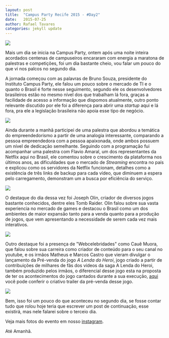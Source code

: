 ```yaml
---
layout: post
title:  "Campus Party Recife 2015 - #Day2"
date:   2015-07-25 
author: Rafael Tavares
categories: jekyll update
---
```

![](https://raw.githubusercontent.com/recursivejr/recursivejr.github.io/master/images/posts/CPRecife-1.JPG)

Mais um dia se inicia na Campus Party, ontem após uma noite inteira acordados centenas de campuseiros encararam com energia a maratona de palestras e competições, foi um dia bastante cheio, vou falar um pouco do que vi nos palcos no segundo dia.

A jornada começou com as palavras de Bruno Souza, presidente do Instituto Campus Party, ele falou um pouco sobre o mercado de TI e o quanto o Brasil é forte nesse seguimento, segundo ele os desenvolvedores brasileiros estão no mesmo nível dos que trabalham lá fora, graças a facilidade de acesso a informação que dispomos atualmente, outro ponto relevante discutido por ele foi a diferença para abrir uma *startup* aqui e lá fora, pra ele a legislação brasileira não apoia esse tipo de negócio.

![](https://raw.githubusercontent.com/recursivejr/recursivejr.github.io/master/images/posts/CPRecife-2.JPG)

Ainda durante a manhã participei de uma palestra que abordou a temática do empreendedorismo a partir de uma analogia interessante, comparando a pessoa empreendedora com a pessoa apaixonada, onde ambos possuem um nível de dedicação semelhante. Seguindo com a programação fui acompanhar uma palestra com Flavio Amaral, um  dos representantes da Netflix aqui no Brasil, ele comentou sobre o crescimento da plataforma nos últimos anos, as dificuldades que o mercado de *Streaming* encontra no país e explicou como os servidores da Netflix funcionam, detalhes como a existência de três links de backup para cada vídeo, que diminuem a espera pelo carregamento, demonstram um a busca por eficiência do serviço.


![](https://raw.githubusercontent.com/recursivejr/recursivejr.github.io/master/images/posts/CPRecife-3.JPG)

O destaque do dia dessa vez foi Joseph Olin, criador de diversos jogos bastante conhecidos, dentre eles Tomb Raider. Olin falou sobre sua vasta experiencia no mercado de games e destacou o Brasil como um dos ambientes de maior expansão tanto para a venda quanto para a produção de jogos, que vem apresentando a necessidade de serem cada vez mais interativos.

![](https://raw.githubusercontent.com/recursivejr/recursivejr.github.io/master/images/posts/CPRecife-4.JPG)

Outro destaque foi a presença de "Webcelebridades" como Cauê Muora, que falou sobre sua carreira como criador de conteúdo para o seu canal no youtube, e os irmãos Matheus e Marcos Castro que vieram divulgar o lançamento da Pré-venda do jogo *A Lenda do Heroi*, jogo criado a partir de contribuições de milhares de fãs dos vídeos da saga A Lenda do Heroi, também produzido pelos irmãos, o diferencial desse jogo esta na proposta de ter os acontecimentos do jogo cantados durante a sua execução, [aqui] você pode conferir o criativo trailer da pré-venda desse jogo. 

![](https://raw.githubusercontent.com/recursivejr/recursivejr.github.io/master/images/posts/CPRecife-5.JPG)

Bem, isso foi um pouco do que aconteceu no segundo dia, se fosse contar tudo que rolou hoje teria que escrever um post de continuação, esse existirá, mas nele falarei sobre o terceio dia.

Veja mais fotos do evento em nosso [instagram].

Até Amanhã.    

[instagram]:https://instagram.com/recursive_jr
[aqui]:https://www.youtube.com/watch?v=leD9srixeiw